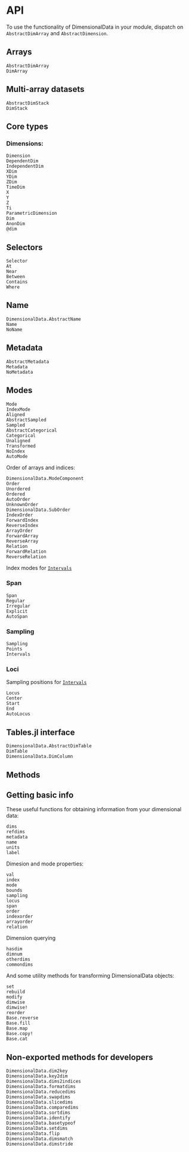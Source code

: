 
# API

To use the functionality of DimensionalData in your module, dispatch on `AbstractDimArray` and `AbstractDimension`.

## Arrays

```@docs
AbstractDimArray
DimArray
```

## Multi-array datasets

```@docs
AbstractDimStack
DimStack
```

## Core types

### Dimensions:

```@docs
Dimension
DependentDim
IndependentDim
XDim
YDim
ZDim
TimeDim
X
Y
Z
Ti
ParametricDimension
Dim
AnonDim
@dim
```


## Selectors

```@docs
Selector
At
Near
Between
Contains
Where
```

## Name

```@docs
DimensionalData.AbstractName
Name
NoName
```

## Metadata

```@docs
AbstractMetadata
Metadata
NoMetadata
```

## Modes

```@docs
Mode
IndexMode
Aligned
AbstractSampled
Sampled
AbstractCategorical
Categorical
Unaligned
Transformed
NoIndex
AutoMode
```

Order of arrays and indices:

```@docs
DimensionalData.ModeComponent
Order
Unordered
Ordered
AutoOrder
UnknownOrder
DimensionalData.SubOrder
IndexOrder
ForwardIndex
ReverseIndex
ArrayOrder
ForwardArray
ReverseArray
Relation
ForwardRelation
ReverseRelation
```

Index modes for [`Intervals`](@ref)

### Span

```@docs
Span
Regular
Irregular
Explicit
AutoSpan
```

### Sampling

```@docs
Sampling
Points
Intervals
```

### Loci

Sampling positions for [`Intervals`](@ref)

```@docs
Locus
Center
Start
End
AutoLocus
```

## Tables.jl interface

```@docs
DimensionalData.AbstractDimTable
DimTable
DimensionalData.DimColumn
```


## Methods

## Getting basic info

These useful functions for obtaining information from your dimensional data:

```@docs
dims
refdims
metadata
name
units
label
```

Dimesion and mode properties:

```@docs
val
index
mode
bounds
sampling
locus
span
order
indexorder
arrayorder
relation
```

Dimension querying

```@docs
hasdim
dimnum
otherdims
commondims
```

And some utility methods for transforming DimensionalData objects:

```@docs
set
rebuild
modify
dimwise
dimwise!
reorder
Base.reverse
Base.fill
Base.map
Base.copy!
Base.cat
```

## Non-exported methods for developers

```@docs
DimensionalData.dim2key
DimensionalData.key2dim
DimensionalData.dims2indices
DimensionalData.formatdims
DimensionalData.reducedims
DimensionalData.swapdims
DimensionalData.slicedims
DimensionalData.comparedims
DimensionalData.sortdims
DimensionalData.identify
DimensionalData.basetypeof
DimensionalData.setdims
DimensionalData.flip
DimensionalData.dimsmatch
DimensionalData.dimstride
```
